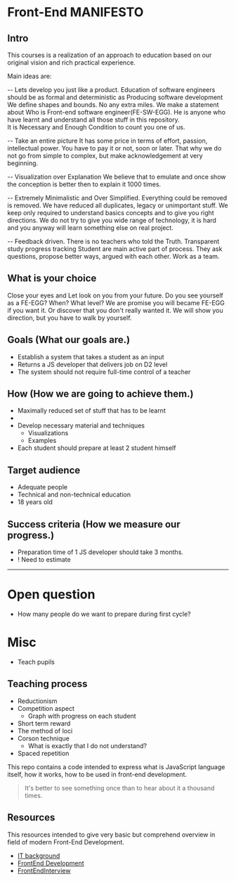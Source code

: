 # Front-End MANIFESTO
## Intro

This courses is a realization of an approach to education
  based on our original vision and rich practical experience.

Main ideas are:

  -- Lets develop you just like a product.
  Education of software engineers should be as formal and deterministic as Producing software development
  We define shapes and bounds. No any extra miles.
  We make a statement about Who is Front-end software engineer(FE-SW-EGG).
  He is anyone who have learnt and understand all those stuff in this repository.  
  It is Necessary and Enough Condition to count you one of us.

  -- Take an entire picture
  It has some price in terms of effort, passion, intellectual power.
  You have to pay it or not, soon or later.
  That why we do not go from simple to complex, but make acknowledgement at very beginning.

  -- Visualization over Explanation
  We believe that to emulate and once show the conception is better then to explain it 1000 times.

  -- Extremely Minimalistic and Over Simplified.
  Everything could be removed is removed.
  We have reduced all duplicates, legacy or unimportant stuff.
  We keep only required to understand basics concepts and to give you right directions.
  We do not try to give you wide range of technology, it is hard and you anyway will learn something else on real project.

  -- Feedback driven.
  There is no teachers who told the Truth.
  Transparent study progress tracking
  Student are main active part of process. They ask questions, propose better ways, argued with each other.
  Work as a team.


## What is your choice

  Close your eyes and Let look on you from your future. Do you see yourself as a FE-EGG? When? What level?
  We are promise you will became FE-EGG if you want it. Or discover that you don't really wanted it.
  We will show you direction, but you have to walk by yourself.

## Goals (What our goals are.)
* Establish a system that takes a student as an input
* Returns a JS developer that delivers job on D2 level
* The system should not require full-time control of a teacher

## How (How we are going to achieve them.)
* Maximally reduced set of stuff that has to be learnt
*
* Develop necessary material and techniques
    * Visualizations
    * Examples
* Each student should prepare at least 2 student himself

## Target audience
* Adequate people
* Technical and non-technical education
* 18 years old

## Success criteria (How we measure our progress.)
* Preparation time of 1 JS developer should take 3 months.
* ! Need to estimate

------------------------------------------------------------------

# Open question
* How many people do we want to prepare during first cycle?

# Misc
* Teach pupils

## Teaching process
* Reductionism
* Competition aspect
    * Graph with progress on each student
* Short term reward
* The method of loci
* Corson technique
    * What is exactly that I do not understand?
* Spaced repetition

This repo contains a code intended to express what is JavaScript language itself, how it works, how to be used in front-end development.

> It's better to see something once than to hear about it a thousand times.



## Resources

This resources intended to give very basic but comprehend overview in field of modern Front-End Development.

* [IT background](https://docs.google.com/spreadsheets/d/1gSj_gj_SCEmjsTPEn28-tUWnub2SsFywm72cCuHToMA/pubhtml)
* [FrontEnd Development](https://docs.google.com/spreadsheets/d/1JE4R3LaB8GO1XmncZc8sxIdcEDkizMySiB83-iMXeyU/pubhtml)
* [FrontEndInterview](https://docs.google.com/spreadsheets/d/1WQzE0PYDszUGK88drpFsspb5F-yawO2Df-rxqluA2SM/pubhtml)

